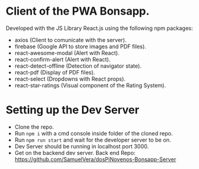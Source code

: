 # Client of the PWA Bonsapp.

Developed with the JS Library React.js using the following npm packages:

- axios (Client to comunicate with the server).
- firebase (Google API to store images and PDF files).
- react-awesome-modal (Alert with React).
- react-confirm-alert (Alert with React).
- react-detect-offline (Detection of navigator state).
- react-pdf (Display of PDF files).
- react-select (Dropdowns with React props).
- react-star-ratings (Visual component of the Rating System).

# Setting up the Dev Server

- Clone the repo.
- Run `npm i` with a cmd console inside folder of the cloned repo.
- Run `npm run start` and wait for the developer server to be on.
- Dev Server should be running in localhost port 3000.
- Get on the backend dev server. Back end Repo: https://github.com/SamuelVera/dosPiNovenos-Bonsapp-Server
